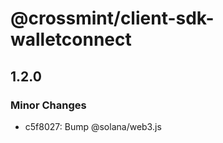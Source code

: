 # @crossmint/client-sdk-walletconnect

## 1.2.0

### Minor Changes

-   c5f8027: Bump @solana/web3.js

